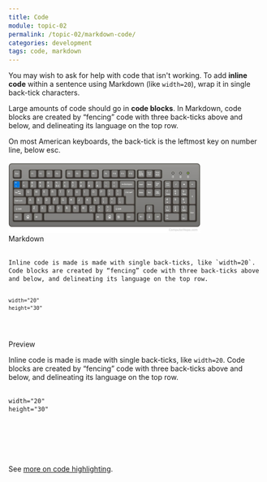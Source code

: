 ```yaml
---
title: Code
module: topic-02
permalink: /topic-02/markdown-code/
categories: development
tags: code, markdown
---
```


<div class="divider-heading"></div>


You may wish to ask for help with code that isn't working. To add **inline code** within a sentence using Markdown (like `width=20`), wrap it in single back-tick characters.

Large amounts of code should go in **code blocks**. In Markdown, code blocks are created by “fencing” code with three back-ticks above and below, and delineating its language on the top row.

On most American keyboards, the back-tick is the leftmost key on number line, below esc.

<img src="../img/backtick-keyboard.jpg" alt="keyboard with backtick key highlighted" title="The Backtick/Tilde Key" width="75%"/>

<div class="code-heading">
  <span class="md">Markdown</span>
</div>
<div class="language-markdown highlighter-rouge"><div class="highlight"><pre class="no-highlight"><code>
Inline code is made is made with single back-ticks, like `width=20`. Code blocks are created by “fencing” code with three back-ticks above and below, and delineating its language on the top row.

```html
width="20"
height="30"
```
</code></pre></div></div>

<div class="code-heading">
  <span class="preview">Preview</span>
</div>
<div class="preview">
<p>Inline code is made is made with single back-ticks, like <code>width=20</code>. Code blocks are created by “fencing” code with three back-ticks above and below, and delineating its language on the top row.</p>

<div class="language-markdown highlighter-rouge"><div class="highlight"><pre class="no-highlight" style="margin: .5em auto; padding-bottom: 4rem;"><code>
<span class="na">width=</span><span class="s">"20"</span>
<span class="na">height=</span><span class="s">"30"</span>
</code></pre></div></div>
</div>

<br>

See <a href="https://github.com/adam-p/markdown-here/wiki/Markdown-Cheatsheet#code" target="_blank">more on code highlighting</a>.
